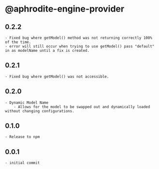 # @aphrodite-engine-provider

## 0.2.2

    - Fixed bug where getModel() method was not returning correctly 100% of the time.
    - error will still occur when trying to use getModel() pass "default" in as modelName until a fix is created.

## 0.2.1
    - Fixed bug where getModel() was not accessible.

## 0.2.0
    - Dynamic Model Name
        - Allows for the model to be swapped out and dynamically loaded without changing configurations.

## 0.1.0
    - Release to npm

## 0.0.1
    - initial commit